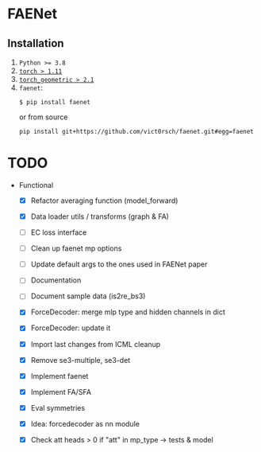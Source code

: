 # FAENet

## Installation

1. `Python >= 3.8`
2. [`torch > 1.11`](https://pytorch.org/get-started/locally/)
3. [`torch_geometric > 2.1`](https://pytorch-geometric.readthedocs.io/en/latest/notes/installation.html#)
4. `faenet`:
    ```
    $ pip install faenet
    ```
    or from source
    ```
    pip install git+https://github.com/vict0rsch/faenet.git#egg=faenet
    ```

# TODO

* Functional
  * [x] Refactor averaging function (model_forward)
  * [x] Data loader utils / transforms (graph & FA)
  * [ ] EC loss interface
  * [ ] Clean up faenet mp options
  * [ ] Update default args to the ones used in FAENet paper
  * [ ] Documentation
  * [ ] Document sample data (is2re_bs3)
  * [x] ForceDecoder: merge mlp type and hidden channels in dict
  * [x] ForceDecoder: update it
  * [x] Import last changes from ICML cleanup
  * [x] Remove se3-multiple, se3-det
  * [x] Implement faenet
  * [x] Implement FA/SFA
  * [x] Eval symmetries
  * [x] Idea: forcedecoder as nn module  
  * [x] Check att heads > 0 if "att" in mp_type -> tests & model
  
